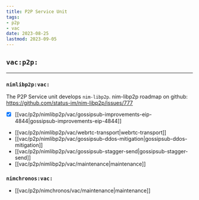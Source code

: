 ```yaml
---
title: P2P Service Unit
tags:
- p2p
- vac
date: 2023-08-25
lastmod: 2023-09-05
---
```


## `vac:p2p:`

---

### `nimlibp2p:vac:`

The P2P Service unit develops `nim-libp2p`.
nim-libp2p  roadmap on github: https://github.com/status-im/nim-libp2p/issues/777

* [x] [[vac/p2p/nimlibp2p/vac/gossipsub-improvements-eip-4844|gossipsub-improvements-eip-4844]]
* [[vac/p2p/nimlibp2p/vac/webrtc-transport|webrtc-transport]]
* [[vac/p2p/nimlibp2p/vac/gossipsub-ddos-mitigation|gossipsub-ddos-mitigation]]
* [[vac/p2p/nimlibp2p/vac/gossipsub-stagger-send|gossipsub-stagger-send]]
* [[vac/p2p/nimlibp2p/vac/maintenance|maintenance]]

### `nimchronos:vac:`

* [[vac/p2p/nimchronos/vac/maintenance|maintenance]]
